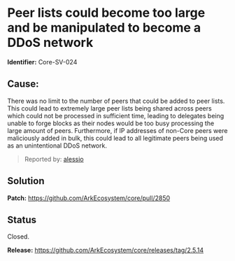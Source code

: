 # Peer lists could become too large and be manipulated to become a DDoS network
**Identifier:** Core-SV-024

## Cause: 
There was no limit to the number of peers that could be added to peer lists. This could lead to extremely large peer lists being shared across peers which could not be processed in sufficient time, leading to delegates being unable to forge blocks as their nodes would be too busy processing the large amount of peers. Furthermore, if IP addresses of non-Core peers were maliciously added in bulk, this could lead to all legitimate peers being used as an unintentional DDoS network.

>Reported by: [alessio](https://github.com/alessiodf)

## Solution

**Patch:** https://github.com/ArkEcosystem/core/pull/2850

## Status
Closed.

**Release:** https://github.com/ArkEcosystem/core/releases/tag/2.5.14
